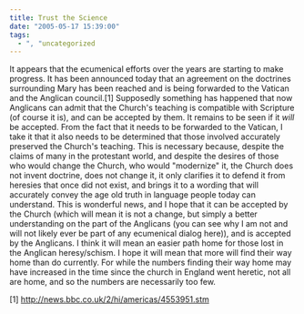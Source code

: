 ```yaml
---
title: Trust the Science
date: "2005-05-17 15:39:00"
tags:
  - ", "uncategorized
---
```

<p>It appears that the ecumenical efforts over the years are starting
to make progress.  It has been announced today that an agreement
on the doctrines surrounding Mary has been reached and is being
forwarded to the Vatican and the Anglican council.[1] Supposedly
something has happened that now Anglicans can admit that the Church's
teaching is compatible with Scripture (of course it is), and can
be accepted by them.  It remains to be seen if it <em>will</em>
be accepted.  From the fact that it needs to be forwarded to the
Vatican, I take it that it also needs to be determined that those
involved accurately preserved the Church's teaching.  This is
necessary because, despite the claims of many in the protestant
world, and despite the desires of those who would change the Church,
who would "modernize" it, the Church does not invent doctrine, does
not change it, it only clarifies it to defend it from heresies that
once did not exist, and brings it to a wording that will accurately
convey the age old truth in language people today can understand.
This is wonderful news, and I hope that it can be accepted by the
Church (which will mean it is not a change, but simply a better
understanding on the part of the Anglicans (you can see why I am not
and will not likely ever be part of any ecumenical dialog here)),
and is accepted by the Anglicans.  I think it will mean an easier
path home for those lost in the Anglican heresy/schism.  I hope it
will mean that more will find their way home than do currently.
For while the numbers finding their way home may have increased in
the time since the church in England went heretic, not all are home,
and so the numbers are necessarily too few.</p>

[1] http://news.bbc.co.uk/2/hi/americas/4553951.stm

